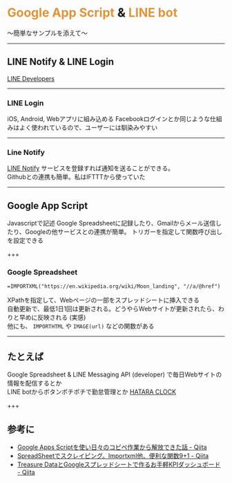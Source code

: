 # <span style="color:#e49436">Google App Script</span> & <span style="color:#e49436">LINE bot</span>
<span style="font-size:0.9rem">〜簡単なサンプルを添えて〜</span>

---

## LINE Notify & LINE Login
[LINE Developers](https://developers.line.me/ja/)

---

### LINE Login
iOS, Android, Webアプリに組み込める
Facebookログインとか同じような仕組みはよく使われているので、ユーザーには馴染みやすい

---

### Line Notify

[LINE Notify](https://notify-bot.line.me/ja/)
サービスを登録すれば通知を送ることができる。<br>
Githubとの連携も簡単。私はIFTTTから使っていた

---

## Google App Script
Javascriptで記述
Google Spreadsheetに記録したり、Gmailからメール送信したり、Googleの他サービスとの連携が簡単。
トリガーを指定して関数呼び出しを設定できる

+++

### Google Spreadsheet

`=IMPORTXML("https://en.wikipedia.org/wiki/Moon_landing", "//a/@href")`

XPathを指定して、Webページの一部をスプレッドシートに挿入できる<br>
自動更新で、最低1日1回は更新される。どうやらWebサイトが更新されたら、わりと早めに反映される (実感)<br>
他にも、 `IMPORTHTML` や `IMAGE(url)` などの関数がある

---

## たとえば

Google Spreadsheet & LINE Messaging API (developer) で毎日Webサイトの情報を配信するとか<br>
LINE botからボタンポチポチで勤怠管理とか [HATARA CLOCK](http://tech-portfolio.org/)

+++

## 参考に

- [Google Apps Scriptを使い日々のコピペ作業から解放できた話 - Qiita](https://qiita.com/moonstruckdrops@github/items/d791bc7f0b7a2c2e6b5d)
- [SpreadSheetでスクレイピング。Importxml他、便利な関数9+1 - Qiita](https://qiita.com/ktmg/items/d53440c913e20f8bb34c)
- [Treasure DataとGoogleスプレッドシートで作るお手軽KPIダッシュボード - Qiita](https://qiita.com/highwide/items/9a75428e8e8bda0325db)